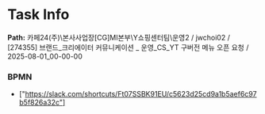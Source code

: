 # Task Info

**Path:** 카페24(주)\본사사업장\[CG]MI본부\Y쇼핑센터팀\운영2 / jwchoi02 / [274355] 브랜드_크리에이터 커뮤니케이션 _ 운영_CS_YT 구버전 메뉴 오픈 요청 / 2025-08-01_00-00-00

### BPMN
- ["https://slack.com/shortcuts/Ft07SSBK91EU/c5623d25cd9a1b5aef6c97b5f826a32c"]

